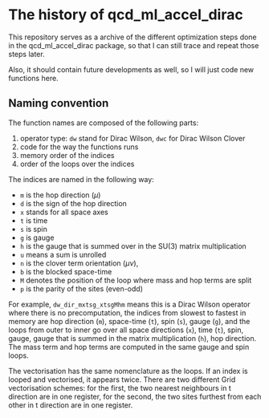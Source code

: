# The history of qcd_ml_accel_dirac

This repository serves as a archive of the different optimization steps
done in the qcd_ml_accel_dirac package, so that I can still trace and repeat
those steps later.

Also, it should contain future developments as well, so I will just code new
functions here.

## Naming convention

The function names are composed of the following parts:

1. operator type: ``dw`` stand for Dirac Wilson, ``dwc`` for Dirac Wilson Clover
2. code for the way the functions runs
2. memory order of the indices
3. order of the loops over the indices

The indices are named in the following way:
- ``m`` is the hop direction ($\mu$)
- ``d`` is the sign of the hop direction
- ``x`` stands for all space axes
- ``t`` is time
- ``s`` is spin
- ``g`` is gauge
- ``h`` is the gauge that is summed over in the SU(3) matrix multiplication
- ``u`` means a sum is unrolled
- ``n`` is the clover term orientation ($\mu\nu$),
- ``b`` is the blocked space-time
- ``M`` denotes the position of the loop where mass and hop terms
are split
- ``p`` is the parity of the sites (even-odd)

For example, ``dw_dir_mxtsg_xtsgMhm`` means this is a Dirac Wilson operator where there
is no precomputation, the indices from slowest to fastest in memory
are hop direction (``m``), space-time (``t``), spin (``s``), gauge (``g``),
and the loops from outer to inner go over all space directions (``x``), time (``t``),
spin, gauge, gauge that is summed in the matrix multiplication (``h``), hop direction.
The mass term and hop terms are computed in the same gauge and spin loops.

The vectorisation has the same nomenclature as the loops. If an index is looped and
vectorised, it appears twice.
There are two different Grid vectorisation schemes: for the first, the two nearest
neighbours in t direction are in one register, for the second, the two sites furthest
from each other in t direction are in one register.


